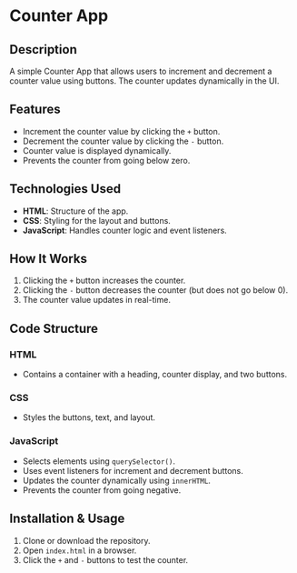 # Counter App

## Description
A simple Counter App that allows users to increment and decrement a counter value using buttons. The counter updates dynamically in the UI.

## Features
- Increment the counter value by clicking the `+` button.
- Decrement the counter value by clicking the `-` button.
- Counter value is displayed dynamically.
- Prevents the counter from going below zero.

## Technologies Used
- **HTML**: Structure of the app.
- **CSS**: Styling for the layout and buttons.
- **JavaScript**: Handles counter logic and event listeners.

## How It Works
1. Clicking the `+` button increases the counter.
2. Clicking the `-` button decreases the counter (but does not go below 0).
3. The counter value updates in real-time.

## Code Structure
### HTML
- Contains a container with a heading, counter display, and two buttons.

### CSS
- Styles the buttons, text, and layout.

### JavaScript
- Selects elements using `querySelector()`.
- Uses event listeners for increment and decrement buttons.
- Updates the counter dynamically using `innerHTML`.
- Prevents the counter from going negative.

## Installation & Usage
1. Clone or download the repository.
2. Open `index.html` in a browser.
3. Click the `+` and `-` buttons to test the counter.



